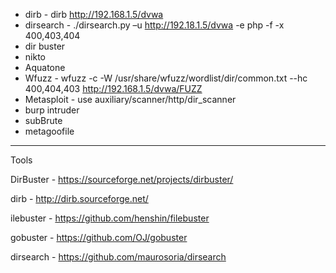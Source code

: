 - dirb - dirb http://192.168.1.5/dvwa
- dirsearch -  	./dirsearch.py –u http://192.18.1.5/dvwa -e php -f -x 400,403,404
- dir buster
- nikto
- Aquatone
- Wfuzz - wfuzz -c -W /usr/share/wfuzz/wordlist/dir/common.txt --hc 400,404,403 http://192.168.1.5/dvwa/FUZZ
- Metasploit - use auxiliary/scanner/http/dir_scanner  
- burp intruder
- subBrute
- metagoofile
___________________________________________________________________________________________________________________________________
Tools

DirBuster - https://sourceforge.net/projects/dirbuster/

dirb - http://dirb.sourceforge.net/

ilebuster - https://github.com/henshin/filebuster

gobuster - https://github.com/OJ/gobuster

dirsearch - https://github.com/maurosoria/dirsearch
